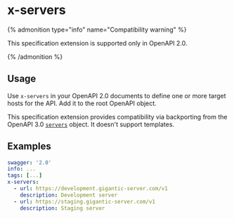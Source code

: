 # x-servers

{% admonition type="info" name="Compatibility warning" %}

This specification extension is supported only in OpenAPI 2.0.

{% /admonition %}

## Usage

Use `x-servers` in your OpenAPI 2.0 documents to define one or more target hosts for the API. Add it to the root OpenAPI object.

This specification extension provides compatibility via backporting from the OpenAPI 3.0 [`servers`](https://github.com/OAI/OpenAPI-Specification/blob/main/versions/3.0.0.md#serverObject) object. It doesn't support templates.

## Examples

```yaml
swagger: '2.0'
info: ...
tags: [...]
x-servers:
  - url: https://development.gigantic-server.com/v1
    description: Development server
  - url: https://staging.gigantic-server.com/v1
    description: Staging server
```
